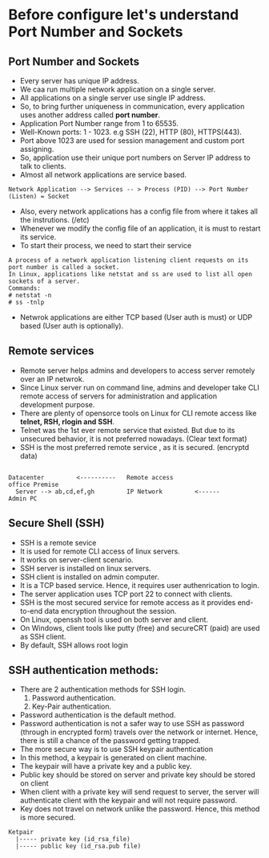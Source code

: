 # Before configure let's understand Port Number and Sockets

## Port Number and Sockets
* Every server has unique IP address.
* We caa run multiple network application on a single server.
* All applications on a single server use single IP address.
* So, to bring further uniqueness in communication, every application uses another address called **port number**.
* Application Port Number range from 1 to 65535.
* Well-Known ports: 1 - 1023. e.g SSH (22), HTTP (80), HTTPS(443).
* Port above 1023 are used for session management and custom port assigning.
* So, application use their unique port numbers on Server IP address to talk to clients.
* Almost all network applications are service based.
```
Network Application --> Services -- > Process (PID) --> Port Number (Listen) = Socket
```
* Also, every network applications has a config file from where it takes all the instrutions. (/etc)
* Whenever we modify the config file of an application, it is must to restart its service.
* To start their process, we need to start their service
```
A process of a network application listening client requests on its port number is called a socket.
In Linux, applications like netstat and ss are used to list all open sockets of a server.
Commands:
# netstat -n
# ss -tnlp
```
* Netwrok applications are either TCP based (User auth is must) or UDP based (User auth is optionally).

## Remote services

* Remote server helps admins and developers to access server remotely over an IP netwrok.
* Since Linux server run on command line, admins and developer take CLI remote access of servers for administration and application development purpose.
* There are plenty of opensorce tools on Linux for CLI remote access like **telnet, RSH, rlogin and SSH**.
* Telnet was the 1st ever remote service that existed. But due to its unsecured behavior, it is not preferred nowadays. (Clear text format)
* SSH is the most preferred remote service , as it is secured. (encryptd data)

```

Datacenter         <----------   Remote access                   office Premise
  Server --> ab,cd,ef,gh         IP Network         <------          Admin PC

```
## Secure Shell (SSH)
* SSH is a remote sevice
* It is used for remote CLI access of linux servers.
* It works on server-client scenario.
* SSH server is installed on linux servers.
* SSH client is installed on admin computer.
* It is a TCP based service. Hence, it requires user authenrication to login.
* The server application uses TCP port 22 to connect with clients.
* SSH is the most secured service for remote access as it provides end-to-end data encryption throughout the session.
* On Linux, openssh tool is used  on both server and client.
* On Windows, client tools like putty (free) and secureCRT (paid) are used as SSH client.
* By default, SSH allows root login

## SSH authentication methods:
* There are 2 authentication methods for SSH login.
  1. Password authentication.
  2. Key-Pair authentication.
* Password authentication is the default method.
* Password authentication is not a safer way to use SSH as password (through in encrypted form) travels over the network or internet. Hence, there is still a chance of the password getting trapped.
* The more secure way is to use SSH keypair authentication
* In this method, a keypair is generated on client machine.
* The keypair will have a private key and a public key.
* Public key should be stored on server and private key should be stored on client
* When client with a private key will send request to server, the server will authenticate client with the keypair and will not require password.
* Key does not travel on network unlike the password. Hence, this method is more secured.
```
Ketpair
  |----- private key (id_rsa_file)
  |----- public key (id_rsa.pub file)
```
